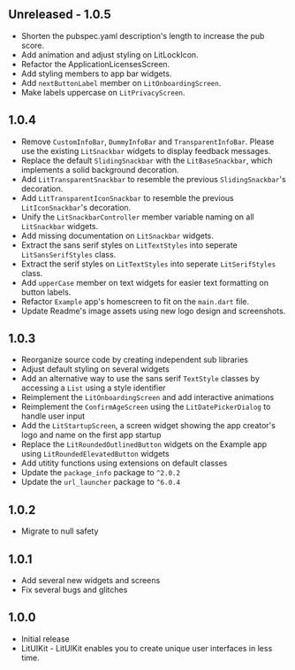 ## Unreleased - 1.0.5

- Shorten the pubspec.yaml description's length to increase the pub score.
- Add animation and adjust styling on LitLockIcon.
- Refactor the ApplicationLicensesScreen.
- Add styling members to app bar widgets.
- Add `nextButtonLabel` member on `LitOnboardingScreen`.
- Make labels uppercase on `LitPrivacyScreen`.

## 1.0.4

- Remove `CustomInfoBar`, `DummyInfoBar` and `TransparentInfoBar`. Please use the existing `LitSnackbar` widgets to display feedback messages.
- Replace the default `SlidingSnackbar` with the `LitBaseSnackbar`, which implements a solid background decoration.
- Add `LitTransparentSnackbar` to resemble the previous `SlidingSnackbar`'s decoration.
- Add `LitTransparentIconSnackbar` to resemble the previous `LitIconSnackbar`'s decoration.
- Unify the `LitSnackbarController` member variable naming on all `LitSnackbar` widgets.
- Add missing documentation on `LitSnackbar` widgets.
- Extract the sans serif styles on `LitTextStyles` into seperate `LitSansSerifStyles` class.
- Extract the serif styles on `LitTextStyles` into seperate `LitSerifStyles` class.
- Add `upperCase` member on text widgets for easier text formatting on button labels.
- Refactor `Example` app's homescreen to fit on the `main.dart` file.
- Update Readme's image assets using new logo design and screenshots.

## 1.0.3

- Reorganize source code by creating independent sub libraries
- Adjust default styling on several widgets
- Add an alternative way to use the sans serif `TextStyle` classes by accessing a `List` using a style identifier
- Reimplement the `LitOnboardingScreen` and add interactive animations
- Reimplement the `ConfirmAgeScreen` using the `LitDatePickerDialog` to handle user input
- Add the `LitStartupScreen`, a screen widget showing the app creator's logo and name on the first app startup
- Replace the `LitRoundedOutlinedButton` widgets on the Example app using `LitRoundedElevatedButton` widgets
- Add utitity functions using extensions on default classes
- Update the `package_info` package to `^2.0.2`
- Update the `url_launcher` package to `^6.0.4`

## 1.0.2

- Migrate to null safety

## 1.0.1

- Add several new widgets and screens
- Fix several bugs and glitches

## 1.0.0

- Initial release
- LitUIKit - LitUIKit enables you to create unique user interfaces in less time.
